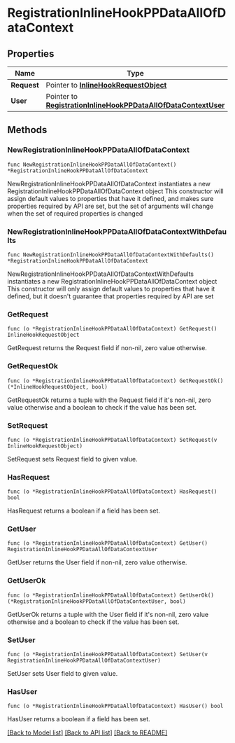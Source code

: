 # RegistrationInlineHookPPDataAllOfDataContext

## Properties

Name | Type | Description | Notes
------------ | ------------- | ------------- | -------------
**Request** | Pointer to [**InlineHookRequestObject**](InlineHookRequestObject.md) |  | [optional] 
**User** | Pointer to [**RegistrationInlineHookPPDataAllOfDataContextUser**](RegistrationInlineHookPPDataAllOfDataContextUser.md) |  | [optional] 

## Methods

### NewRegistrationInlineHookPPDataAllOfDataContext

`func NewRegistrationInlineHookPPDataAllOfDataContext() *RegistrationInlineHookPPDataAllOfDataContext`

NewRegistrationInlineHookPPDataAllOfDataContext instantiates a new RegistrationInlineHookPPDataAllOfDataContext object
This constructor will assign default values to properties that have it defined,
and makes sure properties required by API are set, but the set of arguments
will change when the set of required properties is changed

### NewRegistrationInlineHookPPDataAllOfDataContextWithDefaults

`func NewRegistrationInlineHookPPDataAllOfDataContextWithDefaults() *RegistrationInlineHookPPDataAllOfDataContext`

NewRegistrationInlineHookPPDataAllOfDataContextWithDefaults instantiates a new RegistrationInlineHookPPDataAllOfDataContext object
This constructor will only assign default values to properties that have it defined,
but it doesn't guarantee that properties required by API are set

### GetRequest

`func (o *RegistrationInlineHookPPDataAllOfDataContext) GetRequest() InlineHookRequestObject`

GetRequest returns the Request field if non-nil, zero value otherwise.

### GetRequestOk

`func (o *RegistrationInlineHookPPDataAllOfDataContext) GetRequestOk() (*InlineHookRequestObject, bool)`

GetRequestOk returns a tuple with the Request field if it's non-nil, zero value otherwise
and a boolean to check if the value has been set.

### SetRequest

`func (o *RegistrationInlineHookPPDataAllOfDataContext) SetRequest(v InlineHookRequestObject)`

SetRequest sets Request field to given value.

### HasRequest

`func (o *RegistrationInlineHookPPDataAllOfDataContext) HasRequest() bool`

HasRequest returns a boolean if a field has been set.

### GetUser

`func (o *RegistrationInlineHookPPDataAllOfDataContext) GetUser() RegistrationInlineHookPPDataAllOfDataContextUser`

GetUser returns the User field if non-nil, zero value otherwise.

### GetUserOk

`func (o *RegistrationInlineHookPPDataAllOfDataContext) GetUserOk() (*RegistrationInlineHookPPDataAllOfDataContextUser, bool)`

GetUserOk returns a tuple with the User field if it's non-nil, zero value otherwise
and a boolean to check if the value has been set.

### SetUser

`func (o *RegistrationInlineHookPPDataAllOfDataContext) SetUser(v RegistrationInlineHookPPDataAllOfDataContextUser)`

SetUser sets User field to given value.

### HasUser

`func (o *RegistrationInlineHookPPDataAllOfDataContext) HasUser() bool`

HasUser returns a boolean if a field has been set.


[[Back to Model list]](../README.md#documentation-for-models) [[Back to API list]](../README.md#documentation-for-api-endpoints) [[Back to README]](../README.md)


